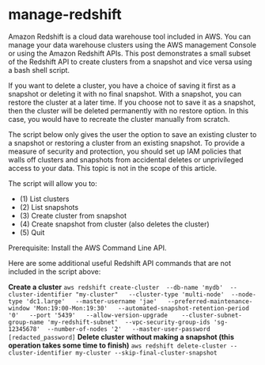 # manage-redshift

Amazon Redshift is a cloud data warehouse tool included in AWS. You can manage your data warehouse clusters using the AWS management Console or using the Amazon Redshift APIs. This post demonstrates a small subset of the Redshift API to create clusters from a snapshot and vice versa using a bash shell script.

If you want to delete a cluster, you have a choice of saving it first as a snapshot or deleting it with no final snapshot. With a snapshot, you can restore the cluster at a later time. If you choose not to save it as a snapshot, then the cluster will be deleted permanently with no restore option. In this case, you would have to recreate the cluster manually from scratch.

The script below only gives the user the option to save an existing cluster to a snapshot or restoring a cluster from an existing snapshot. To provide a measure of security and protection, you should set up IAM policies that walls off clusters and snapshots from accidental deletes or unprivileged access to your data. This topic is not in the scope of this article.

The script will allow you to:

* (1) List clusters
* (2) List snapshots
* (3) Create cluster from snapshot
* (4) Create snapshot from cluster (also deletes the cluster)
* (5) Quit

Prerequisite: Install the AWS Command Line API.

Here are some additional useful Redshift API commands that are not included in the script above:

**Create a cluster**
`
aws redshift create-cluster  --db-name 'mydb' 
    --cluster-identifier "my-cluster"  
    --cluster-type 'multi-node' 
    --node-type 'dc1.large'  
    --master-username 'jae'  
    --preferred-maintenance-window 'Mon:19:00-Mon:19:30'  
    --automated-snapshot-retention-period '0'  
    --port '5439'  
    --allow-version-upgrade   
    --cluster-subnet-group-name 'my-redshift-subnet' 
    --vpc-security-group-ids 'sg-12345678' 
    --number-of-nodes '2'  
    --master-user-password [redacted_password]
` 
**Delete cluster without making a snapshot (this operation takes some time to finish)**
`
aws redshift delete-cluster --cluster-identifier my-cluster --skip-final-cluster-snapshot
`
